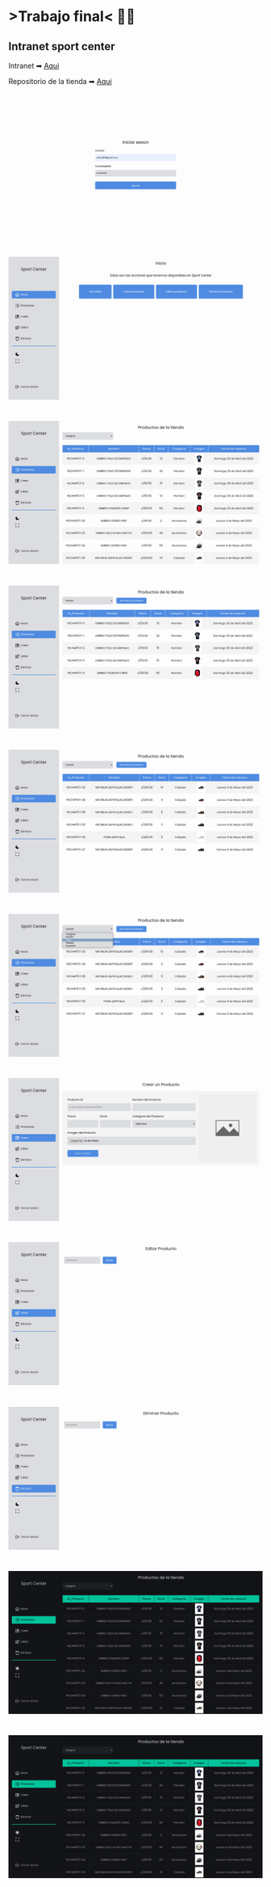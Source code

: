 # **>Trabajo final< 🧑‍🎓** 
## **Intranet sport center**
Intranet  ➡
[ Aqui ](https://sport-center-intranet.vercel.app/)

Repositorio de la tienda  ➡
[ Aqui ](https://github.com/1TSpahc/trabajo-final-aplicaciones-integradas-tienda)

![Primer Diseno](./screenshots/1.png)

#

![Primer Diseno](./screenshots/2.png)

#

![Primer Diseno](./screenshots/3.png)

#

![Primer Diseno](./screenshots/4.png)

#

![Primer Diseno](./screenshots/5.png)

#

![Primer Diseno](./screenshots/6.png)

#

![Primer Diseno](./screenshots/7.png)

#

![Primer Diseno](./screenshots/8.png)
#

![Primer Diseno](./screenshots/9.png)
#

![Primer Diseno](./screenshots/10.png)
#

![Primer Diseno](./screenshots/10.png)

